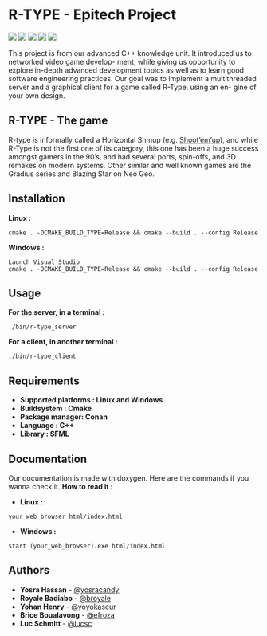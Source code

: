 # R-TYPE - Epitech Project
![](https://img.shields.io/badge/Project-Made%20with%20Love-ff69b4)
<a href="https://img.shields.io/badge/MADE%20WITH-CMAKE-red" alt="Cmake">
        <img src="https://img.shields.io/badge/MADE%20WITH-CMAKE-red" /></a>
<a href="https://img.shields.io/badge/MADE%20WITH-CONAN-blueviolet" alt="Conan">
        <img src="https://img.shields.io/badge/MADE%20WITH-CONAN-blueviolet" /></a>
<a href="https://img.shields.io/badge/MADE%20WITH-C%2B%2B-blue" alt="C++">
        <img src="https://img.shields.io/badge/MADE%20WITH-C%2B%2B-blue" /></a>
<a href="https://img.shields.io/badge/MADE%20WITH-SFML-brightgreen" alt="SFML">
        <img src="https://img.shields.io/badge/MADE%20WITH-SFML-brightgreen" /></a>

This project is from our advanced C++ knowledge unit. It introduced us to networked video game develop-
ment, while giving us opportunity to explore in-depth advanced development topics as well as to learn
good software engineering practices.
Our goal was to implement a multithreaded server and a graphical client for a game called R-Type, using an en-
gine of your own design.

## R-TYPE - The game
R-type is informally called a Horizontal Shmup (e.g. [Shoot’em’up](https://en.wikipedia.org/wiki/Shoot_%27em_up#Scrolling_shooters)), and while R-Type is not the first one of
its category, this one has been a huge success amongst gamers in the 90’s, and had several ports, spin-offs,
and 3D remakes on modern systems.
Other similar and well known games are the Gradius series and Blazing Star on Neo Geo.

## Installation

**Linux :**
```
cmake . -DCMAKE_BUILD_TYPE=Release && cmake --build . --config Release
```
**Windows :**
```
Launch Visual Studio
cmake . -DCMAKE_BUILD_TYPE=Release && cmake --build . --config Release
```

## Usage
**For the server, in a terminal :**
```
./bin/r-type_server
```
**For a client, in another terminal :**
```
./bin/r-type_client
```
## Requirements

* **Supported platforms : Linux and Windows**
* **Buildsystem : Cmake**
* **Package manager: Conan**
* **Language : C++**
* **Library : SFML**

## Documentation
Our documentation is made with doxygen.
Here are the commands if you wanna check it.
**How to read it :**
* **Linux :**
```
your_web_browser html/index.html
```
* **Windows :**
```
start (your_web_browser).exe html/index.html
```

## Authors
  * **Yosra Hassan** - [@yosracandy](https://github.com/yosracandy)
  * **Royale Badiabo** - [@broyale](https://github.com/broyale)
  * **Yohan Henry** - [@yoyokaseur](https://github.com/yoyokaseur)
  * **Brice Boualavong** - [@efroza](https://github.com/Efroza)
  * **Luc Schmitt** - [@lucsc](https://github.com/Lucsc)